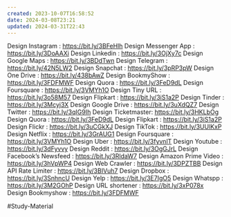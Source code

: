 ```yaml
---
created: 2023-10-07T16:58:52
date: 2024-03-08T23:21
updated: 2024-03-31T22:43
---
```


Design Instagram : https://bit.ly/3BFeHlh
Design Messenger App : https://bit.ly/3DoAAXi
Design Linkedin : https://bit.ly/3OjXy7c
Design Google Maps : https://bit.ly/3BDdTwn
Design Telegram : https://bit.ly/42N5LW2
Design Snapchat : https://bit.ly/3pRP3pW
Design One Drive : https://bit.ly/438bAwZ
Design BookmyShow : https://bit.ly/3FDFMWF
Design Quora : https://bit.ly/3FeD9dL
Design Foursquare : https://bit.ly/3VMYh1O
Design Tiny URL : https://bit.ly/3o58M57
Design Flipkart : https://bit.ly/3iS1a2P
Design Tinder : https://bit.ly/3Mcyj3X
Design Google Drive : https://bit.ly/3uXdQZ7
Design Twitter : https://bit.ly/3qIG9Ih
Design Ticketmaster: https://bit.ly/3HKLbOg
Design Quora : https://bit.ly/3FeD9dL
Design Flipkart : https://bit.ly/3iS1a2P
Design Flickr : https://bit.ly/3uCGkXJ
Design TikTok : https://bit.ly/3UUlKxP
Design Netflix : https://bit.ly/3GrAUG1
Design Foursquare : https://bit.ly/3VMYh1O
Design Uber : https://bit.ly/3fyvnlT
Design Youtube : https://bit.ly/3dFyvvy
Design Reddit : https://bit.ly/3OgGJrL
Design Facebook’s Newsfeed : https://bit.ly/3RldaW7
Design Amazon Prime Video : https://bit.ly/3hVpWP4
Design Web Crawler : https://bit.ly/3DPZTBB
Design API Rate Limiter : https://bit.ly/3BIVuh7
Design Dropbox : https://bit.ly/3SnhncU
Design Yelp : https://bit.ly/3E7IgO5
Design Whatspp : https://bit.ly/3M2GOhP
Design URL shortener : https://bit.ly/3xP078x
Design Bookmyshow : https://bit.ly/3FDFMWF


#Study-Material 